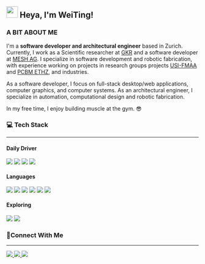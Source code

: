 ## <img src="https://media.giphy.com/media/hvRJCLFzcasrR4ia7z/giphy.gif" width="30px"/> Heya, I'm WeiTing!

### A BIT ABOUT ME

<div>
	<p>
		I'm a <strong>software developer and architectural engineer</strong> based in Zurich. Currently, I work as a Scientific researcher at <a
			href="https://dfab.ch/people/weiting-chen">GKR</a> and a software developer at <a href="https://github.com/Mesh-ch">MESH AG</a>. I specialize in software development and robotic fabrication, with experience working on projects in research groups projects <a href="https://github.com/USI-FMAA">USI-FMAA</a> and <a href="https://dfab.ch/teams/prof-dr-robert-flatt">PCBM ETHZ</a>, and industries.
	</p>
	<p>
		As a software developer, I focus on full-stack desktop/web applications, computer graphics, and computer systems. As an architectural engineer, I specialize in automation, computational design and robotic fabrication.
	</p> 
	<p>
		In my free time, I enjoy building muscle at the gym. 😎
	</p> 
</div>

<!-- Also, I am a part of collaborative researcher at <a href="https://dfab.ch/people/weiting-chen">ETHZ-NCCR</a>. I am passionate about <strong>software development, computational design, robotic fabrication, and computer graphics</strong>. -->
<!---->

### 💻 Tech Stack
---
#### Daily Driver

<div>
	<img src="https://img.shields.io/badge/NEOVIM-302D41?style=for-the-badge&logo=neovim"/>
	<img src="https://img.shields.io/badge/VSCODE-302D41?style=for-the-badge&logo=visual-studio"/>
	<img src="https://img.shields.io/badge/GIT-302D41?style=for-the-badge&logo=git"/>
	<img src="https://img.shields.io/badge/BASH-302D41?style=for-the-badge&logo=gnu-bash&logoColor=white"/>
<div>

#### Languages

<div>
	<img src="https://img.shields.io/badge/Python-14354C?style=for-the-badge&logo=python&logoColor=white"/>
	<img src="https://img.shields.io/badge/Lua-14354C?style=for-the-badge&logo=lua&logoColor=white"/>
	<img src= "https://img.shields.io/badge/TypeScript-14354C?style=for-the-badge&logo=typescript&logoColor=white"/>
	<!-- <img src="https://img.shields.io/badge/Lua-2C2D72?style=for-the-badge&logo=lua&logoColor=white"/> -->
	<img src="https://img.shields.io/badge/C-14354C?style=for-the-badge&logo=c&logoColor=white"/>
	<img src="https://img.shields.io/badge/C%2B%2B-14354C?style=for-the-badge&logo=c%2B%2B&logoColor=white"/>
	<img src="https://img.shields.io/badge/Dart-14354C?style=for-the-badge&logo=dart&logoColor=white"/>
<div>

#### Exploring

<div>
	<img src="https://img.shields.io/badge/Go-14354C?style=for-the-badge&logo=go&logoColor=white"/>
	<img src="https://img.shields.io/badge/Java-14354C?style=for-the-badge&logo=openjdk&logoColor=white"/>
</div>

### 💭Connect With Me
---
<a href="https://github.com/WeiTing1991">
<img src="https://img.shields.io/badge/GitHub-100000?style=for-the-badge&logo=github&logoColor=white">
</a>
<a href="https://weitingworks.com">
<img src="https://img.shields.io/badge/website-100000?style=for-the-badge&logo=About.me&logoColor=white">
</a>
<a href="https://www.linkedin.com/in/chen-weiting/">
<img src="https://img.shields.io/badge/LinkedIn-100000?style=for-the-badge&logo=linkedin&logoColor=white">
</a>
